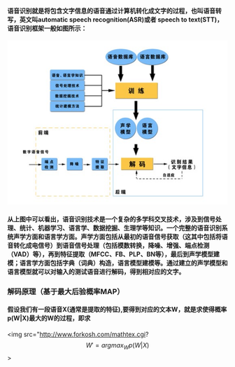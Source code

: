 #### 语音识别就是将包含文字信息的语音通过计算机转化成文字的过程，也叫语音转写，英文叫automatic speech recognition(ASR)或者 speech to text(STT)，语音识别框架一般如图所示：
![](https://github.com/mxer/ASR/blob/master/asr-frame.jpg)
#### 从上图中可以看出，语音识别技术是一个复杂的多学科交叉技术，涉及到信号处理、统计、机器学习、语言学、数据挖掘、生理学等知识。一个完整的语音识别系统声学方面和语言学方面。声学方面包括从最初的语音信号获取（这其中包括将语音转化成电信号）到语音信号处理（包括模数转换，降噪、增强、端点检测（VAD）等），再到特征提取（MFCC、FB、PLP、BN等），最后到声学模型建模；语言学方面包括字典（词典）构造，语言模型建模等。通过建立的声学模型和语言模型就可以对输入的测试语音进行解码，得到相对应的文字。
### 解码原理（基于最大后验概率MAP）
#### 假设我们有一段语音X(通常是提取的特征),要得到对应的文本W，就是求使得概率p(W|X)最大的W的过程，即求
<img src="http://www.forkosh.com/mathtex.cgi? $$W' = argmax_W p(W|X)$$>
